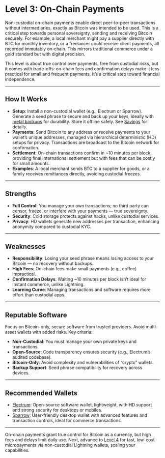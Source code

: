 # Level 3: On-Chain Payments

Non-custodial on-chain payments enable direct peer-to-peer transactions without intermediaries, exactly as Bitcoin was intended to be used. This is a critical step towards personal sovereignty, sending and receiving Bitcoin securely. For example, a local merchant might pay a supplier directly with BTC for monthly inventory, or a freelancer could receive client payments, all recorded immutably on-chain. This mirrors traditional commerce under a gold standard but with digital precision.

This level is about true control over payments, free from custodial risks, but it comes with trade-offs: on-chain fees and confirmation delays make it less practical for small and frequent payments. It’s a critical step toward financial independence.




---

## How It Works

- **Setup**: Install a non-custodial wallet (e.g., Electrum or Sparrow). Generate a seed phrase to secure and back up your keys, ideally with [metal backups](../../saving/sovereignty/level-6.md) for durability. Store it offline safely. See [Savings](../../saving/index.md) for details.
- **Payments**: Send Bitcoin to any address or receive payments to your wallet’s unique addresses, managed via hierarchical deterministic (HD) setups for privacy. Transactions are broadcast to the Bitcoin network for confirmation.
- **Settlement**: On-chain transactions confirm in ~10 minutes per block, providing final international settlement but with fees that can be costly for small amounts.
- **Examples**: A local merchant sends BTC to a supplier for goods, or a family receives remittances directly, avoiding custodial freezes.




---

## Strengths

- **Full Control**: You manage your own transactions; no third party can censor, freeze, or interfere with your payments — true sovereignty.
- **Security**: Cold storage protects against hacks, unlike custodial services.
- **Privacy**: HD wallets generate new addresses per transaction, enhancing anonymity compared to custodial KYC.




---

## Weaknesses

- **Responsibility**: Losing your seed phrase means losing access to your Bitcoin — no recovery without backups.
- **High Fees**: On-chain fees make small payments (e.g., coffee) impractical.
- **Confirmation Delays**: Waiting ~10 minutes per block isn’t ideal for instant commerce, unlike Lightning.
- **Learning Curve**: Managing transactions and software requires more effort than custodial apps.



---

## Reputable Software

Focus on Bitcoin-only, secure software from trusted providers. Avoid multi-asset wallets with added risks. Key criteria:

- **Non-Custodial**: You must manage your own private keys and transactions.
- **Open-Source**: Code transparency ensures security (e.g., Electrum’s audited codebase).
- **Bitcoin-Only**: Avoid complexity and vulnerabilities of “crypto” wallets.
- **Backup Support**: Seed phrase compatibility for recovery across devices.



---

## Recommended Wallets

- [Electrum](https://electrum.org/): Open-source software wallet, lightweight, with HD support and strong security for desktops or mobiles.
- [Sparrow](https://sparrowwallet.com/): User-friendly desktop wallet with advanced features and transaction controls, ideal for commerce transactions.



---

On-chain payments grant true control for Bitcoin as a currency, but high fees and delays limit daily use. Next, advance to [Level 4](level-4.md) for fast, low-cost micropayments via non-custodial Lightning wallets, scaling your capabilities.





